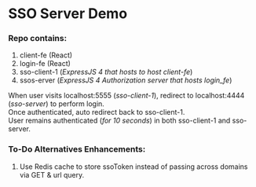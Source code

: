 # SSO Server Demo

### Repo contains:

1. client-fe (React)
2. login-fe (React)
3. sso-client-1 (_ExpressJS 4 that hosts to host client-fe_)
4. ssos-erver (_ExpressJS 4 Authorization server that hosts login_fe_)

When user visits localhost:5555 (_sso-client-1_), redirect to localhost:4444 (_sso-server_) to perform login.  
Once authenticated, auto redirect back to sso-client-1.  
User remains authenticated (_for 10 seconds_) in both sso-client-1 and sso-server.

### To-Do Alternatives Enhancements:

1. Use Redis cache to store ssoToken instead of passing across domains via GET & url query.
